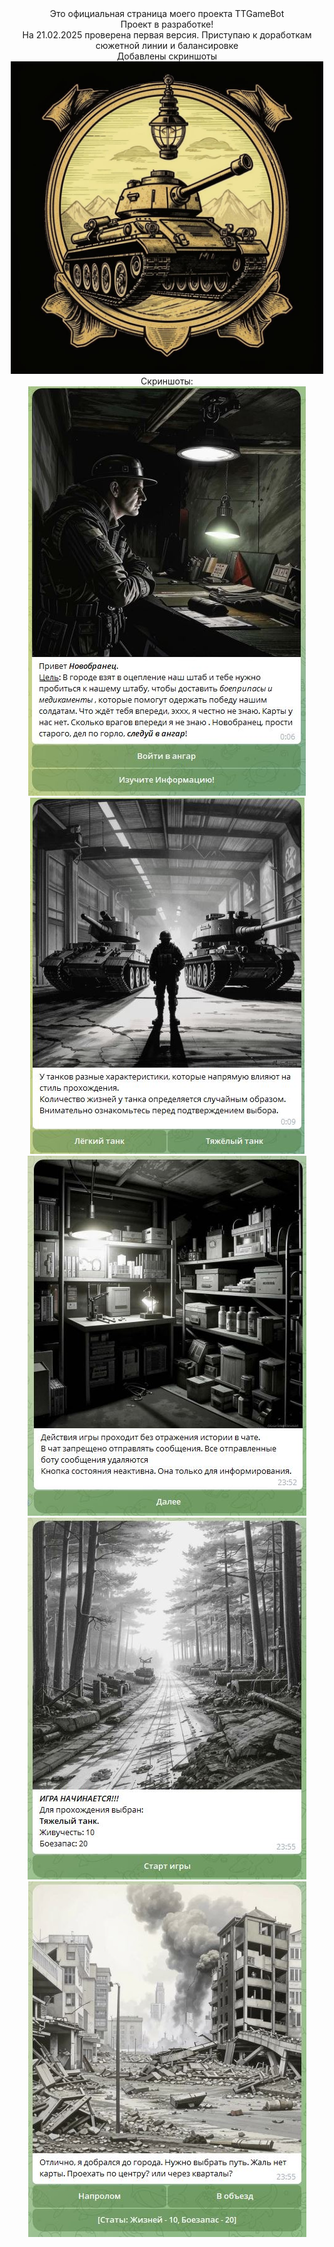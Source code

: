 <div align="center">Это официальная страница моего проекта TTGameBot</div>
<div align="center">Проект в разработке!</div>
<div align="center">На 21.02.2025 проверена первая версия. Приступаю к доработкам сюжетной линии и балансировке</div>
<div align="center">Добавлены скриншоты</div>
<div align="center"><img src="/image/logo.jpg" alt="LOGO" width="500" height="500"></div>
<div align="center">Скриншоты:</div>
<div align="center"><img src="/screenshot/first screenshot.JPG" alt="first screenshot"></div>
<div align="center"><img src="/screenshot/second screenshot.JPG" alt="second screenshot"></div>
<div align="center"><img src="/screenshot/info.JPG" alt="second screenshot"></div>
<div align="center"><img src="/screenshot/start.JPG" alt="second screenshot"></div>
<div align="center"><img src="/screenshot/step.JPG" alt="second screenshot"></div>
